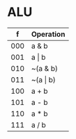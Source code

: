 # ALU

<table>
	<thead>
		<th>f</th>
		<th>Operation</th>
	</thead>
	<tbody>
		<tr>
			<td>000</td>
			<td>a & b</td>
		</tr>
		<tr>
			<td>001</td>
			<td>a | b</td>
		</tr>
		<tr>
			<td>010</td>
			<td>~(a & b)</td>
		</tr>
		<tr>
			<td>011</td>
			<td>~(a | b)</td>
		</tr>
		<tr>
			<td>100</td>
			<td>a + b</td>
		</tr>
		<tr>
			<td>101</td>
			<td>a - b</td>
		</tr>
		<tr>
			<td>110</td>
			<td>a * b</td>
		</tr>
		<tr>
			<td>111</td>
			<td>a / b</td>
		</tr>
	</tbody>
</table>

